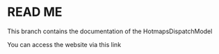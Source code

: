 # READ ME	

This branch contains the documentation of the HotmapsDispatchModel 

You can access the website via this link



